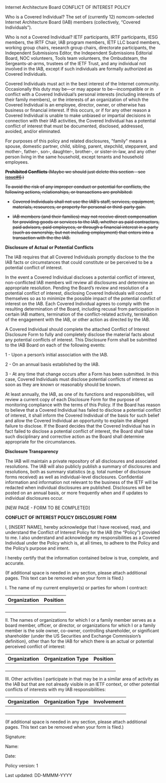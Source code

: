 Internet Architecture Board CONFLICT OF INTEREST POLICY

Who is a Covered Individual? The set of (currently 12) nomcom-selected Internet Architecture Board (IAB) members (collectively, “Covered Individuals”).

Who is not a Covered Individual? IETF participants, IRTF participants, IESG members, the IRTF Chair, IAB program members, IETF LLC board members, working group chairs, research group chairs, directorate participants, the Independent Submissions Editor, the Independent Submissions Editorial Board, NOC volunteers, Tools team volunteers, the Ombudsteam, the Sergeants-at-arms, trustees of the IETF Trust, and any individual not involved in the IAB, except if such individuals are formally authorized as Covered Individuals.

Covered Individuals must act in the best interest of the Internet community. Occasionally this duty may be—or may appear to be—incompatible or in conflict with a Covered Individual’s personal interests (including interests of their family members), or the interests of an organization of which the Covered Individual is an employee, director, owner, or otherwise has business or financial interest.  If this occurs, or if for any other reason a Covered Individual is unable to make unbiased or impartial decisions in connection with their IAB activities, the Covered Individual has a potential conflict of interest that must be documented, disclosed, addressed, avoided, and/or eliminated.

For purposes of this policy and related disclosures, "family" means a spouse, domestic partner, child, sibling, parent, stepchild, stepparent, and mother-, father-, son-, daughter-, brother-, or sister-in-law, and any other person living in the same household, except tenants and household employees.

<strike>**Prohibited Conflicts**
(Maybe we should just delete this section - see [issue#6](https://github.com/sftcd/policies-consultation/issues/6).)</strike>

<strike>To avoid the risk of any improper conduct or potential for conflicts, the following actions, relationships, or transactions are prohibited:

- Covered Individuals shall not use the IAB’s staff, services, equipment, materials, resources, or property for personal or third-party gain.

- IAB members (and their families) may not receive direct compensation for providing goods or services to the IAB, whether as paid contractors, paid advisors, paid employees, or through a financial interest in a party (such as ownership, but not including employment) that enters into a transaction with the the IAB.</strike>

**Disclosure of Actual or Potential Conflicts**

The IAB requires that all Covered Individuals promptly disclose to the the IAB facts or circumstances that could constitute or be perceived to be a potential conflict of interest. 

In the event a Covered Individual discloses a potential conflict of interest, non-conflicted IAB members will review all disclosures and determine an appropriate resolution. Pending the Board’s review and resolution of a potential conflict of interest, disclosing Covered Individuals will conduct themselves so as to minimize the possible impact of the potential conflict of interest on the IAB. Each Covered Individual agrees to comply with the resulting determination of the Board, including recusal from participation in certain IAB matters, termination of the conflict-related activity, termination of the engagement with the IAB, or other action as directed by the IAB.

A Covered Individual should complete the attached Conflict of Interest Disclosure Form to fully and completely disclose the material facts about any potential conflicts of interest. This Disclosure Form shall be submitted to the IAB Board on each of the following events: 

1 - Upon a person’s initial association with the IAB.

2 - On an annual basis established by the IAB.

3 - At any time that change occurs after a Form has been submitted. In this case, Covered Individuals must disclose potential conflicts of interest as soon as they are known or reasonably should be known.

At least annually, the IAB, as one of its functions and responsibilities, will review a current copy of each Disclosure Form for the purpose of monitoring compliance with the terms of this Policy. If the Board has reason to believe that a Covered Individual has failed to disclose a potential conflict of interest, it shall inform the Covered Individual of the basis for such belief and allow the Covered Individual an opportunity to explain the alleged failure to disclose. If the Board decides that the Covered Individual has in fact failed to disclose a potential conflict of interest, the Board shall take such disciplinary and corrective action as the Board shall determine appropriate for the circumstances.

**Disclosure Transparency**

The IAB will maintain a private repository of all disclosures and associated resolutions. The IAB will also publicly publish a summary of disclosures and resolutions, both as summary statistics (e.g. total number of disclosure forms received) as well as individual-level disclosures. Confidential information and information not relevant to the business of the IETF will be redacted when individual disclosures are published. Disclosures will be posted on an annual basis, or more frequently when and if updates to individual disclosures occur. 

[NEW PAGE - FORM TO BE COMPLETED]

**CONFLICT OF INTEREST POLICY DISCLOSURE FORM**

I, [INSERT NAME], hereby acknowledge that I have received, read, and understand the Conflict of Interest Policy for the IAB (the “Policy”) provided to me. I also understand and acknowledge my responsibilities as a Covered Individual under the Policy which is, at all times, to adhere to the Policy and the Policy’s purpose and intent.

I hereby certify that the information contained below is true, complete, and accurate.

(If additional space is needed in any section, please attach additional pages. This text can be removed when your form is filed.)

I. The name of my current employer(s) or parties for whom I contract:

| Organization | Position |
|--------------|----------|
|              |          |
|              |          |
|              |          |
|              |          |
 

II. The names of organizations for which I or a family member serves as a board member, officer, or director, or organizations for which I or a family member is the sole owner, co-owner, controlling shareholder, or significant shareholder (under the US Securities and Exchange Commission’s definition), other than for the IAB for which there is an actual or potential perceived conflict of interest:

| Organization | Organization Type | Position |
|--------------|-------------------|----------|
|              |                   |          |
|              |                   |          |
|              |                   |          |
|              |                   |          |
 
 
III. Other activities I participate in that may be in a similar area of activity as the IAB but that are not already visible in an IETF context, or other potential conflicts of interests with my IAB responsibilities:

| Organization | Organization Type | Involvement |
|--------------|-------------------|-------------|
|              |                   |             |
|              |                   |             |
|              |                   |             |
|              |                   |             |
 

(If additional space is needed in any section, please attach additional pages. This text can be removed when your form is filed.)
 
Signature:

Name:

Date:
 
 
Policy version: 1

Last updated: DD-MMMM-YYYY
